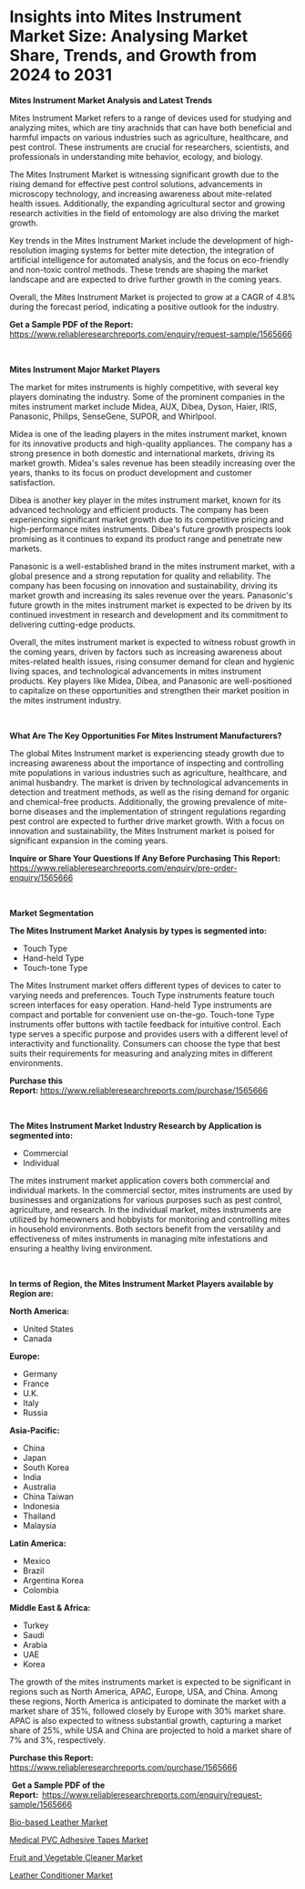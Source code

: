 <p><h1>Insights into Mites Instrument Market Size: Analysing Market Share, Trends, and Growth from 2024 to 2031</h1></p><p><strong>Mites Instrument Market Analysis and Latest Trends</strong></p>
<p><p>Mites Instrument Market refers to a range of devices used for studying and analyzing mites, which are tiny arachnids that can have both beneficial and harmful impacts on various industries such as agriculture, healthcare, and pest control. These instruments are crucial for researchers, scientists, and professionals in understanding mite behavior, ecology, and biology.</p><p>The Mites Instrument Market is witnessing significant growth due to the rising demand for effective pest control solutions, advancements in microscopy technology, and increasing awareness about mite-related health issues. Additionally, the expanding agricultural sector and growing research activities in the field of entomology are also driving the market growth.</p><p>Key trends in the Mites Instrument Market include the development of high-resolution imaging systems for better mite detection, the integration of artificial intelligence for automated analysis, and the focus on eco-friendly and non-toxic control methods. These trends are shaping the market landscape and are expected to drive further growth in the coming years.</p><p>Overall, the Mites Instrument Market is projected to grow at a CAGR of 4.8% during the forecast period, indicating a positive outlook for the industry.</p></p>
<p><strong>Get a Sample PDF of the Report:&nbsp;</strong> <a href="https://www.reliableresearchreports.com/enquiry/request-sample/1565666">https://www.reliableresearchreports.com/enquiry/request-sample/1565666</a></p>
<p>&nbsp;</p>
<p><strong>Mites Instrument Major Market Players</strong></p>
<p><p>The market for mites instruments is highly competitive, with several key players dominating the industry. Some of the prominent companies in the mites instrument market include Midea, AUX, Dibea, Dyson, Haier, IRIS, Panasonic, Philips, SenseGene, SUPOR, and Whirlpool.</p><p>Midea is one of the leading players in the mites instrument market, known for its innovative products and high-quality appliances. The company has a strong presence in both domestic and international markets, driving its market growth. Midea's sales revenue has been steadily increasing over the years, thanks to its focus on product development and customer satisfaction.</p><p>Dibea is another key player in the mites instrument market, known for its advanced technology and efficient products. The company has been experiencing significant market growth due to its competitive pricing and high-performance mites instruments. Dibea's future growth prospects look promising as it continues to expand its product range and penetrate new markets.</p><p>Panasonic is a well-established brand in the mites instrument market, with a global presence and a strong reputation for quality and reliability. The company has been focusing on innovation and sustainability, driving its market growth and increasing its sales revenue over the years. Panasonic's future growth in the mites instrument market is expected to be driven by its continued investment in research and development and its commitment to delivering cutting-edge products.</p><p>Overall, the mites instrument market is expected to witness robust growth in the coming years, driven by factors such as increasing awareness about mites-related health issues, rising consumer demand for clean and hygienic living spaces, and technological advancements in mites instrument products. Key players like Midea, Dibea, and Panasonic are well-positioned to capitalize on these opportunities and strengthen their market position in the mites instrument industry.</p></p>
<p>&nbsp;</p>
<p><strong>What Are The Key Opportunities For Mites Instrument Manufacturers?</strong></p>
<p><p>The global Mites Instrument market is experiencing steady growth due to increasing awareness about the importance of inspecting and controlling mite populations in various industries such as agriculture, healthcare, and animal husbandry. The market is driven by technological advancements in detection and treatment methods, as well as the rising demand for organic and chemical-free products. Additionally, the growing prevalence of mite-borne diseases and the implementation of stringent regulations regarding pest control are expected to further drive market growth. With a focus on innovation and sustainability, the Mites Instrument market is poised for significant expansion in the coming years.</p></p>
<p><strong>Inquire or Share Your Questions If Any Before Purchasing This Report:</strong> <a href="https://www.reliableresearchreports.com/enquiry/pre-order-enquiry/1565666">https://www.reliableresearchreports.com/enquiry/pre-order-enquiry/1565666</a></p>
<p>&nbsp;</p>
<p><strong>Market Segmentation</strong></p>
<p><strong>The Mites Instrument Market Analysis by types is segmented into:</strong></p>
<p><ul><li>Touch Type</li><li>Hand-held Type</li><li>Touch-tone Type</li></ul></p>
<p><p>The Mites Instrument market offers different types of devices to cater to varying needs and preferences. Touch Type instruments feature touch screen interfaces for easy operation. Hand-held Type instruments are compact and portable for convenient use on-the-go. Touch-tone Type instruments offer buttons with tactile feedback for intuitive control. Each type serves a specific purpose and provides users with a different level of interactivity and functionality. Consumers can choose the type that best suits their requirements for measuring and analyzing mites in different environments.</p></p>
<p><strong>Purchase this Report:&nbsp;</strong><a href="https://www.reliableresearchreports.com/purchase/1565666">https://www.reliableresearchreports.com/purchase/1565666</a></p>
<p>&nbsp;</p>
<p><strong>The Mites Instrument Market Industry Research by Application is segmented into:</strong></p>
<p><ul><li>Commercial</li><li>Individual</li></ul></p>
<p><p>The mites instrument market application covers both commercial and individual markets. In the commercial sector, mites instruments are used by businesses and organizations for various purposes such as pest control, agriculture, and research. In the individual market, mites instruments are utilized by homeowners and hobbyists for monitoring and controlling mites in household environments. Both sectors benefit from the versatility and effectiveness of mites instruments in managing mite infestations and ensuring a healthy living environment.</p></p>
<p>&nbsp;</p>
<p><strong>In terms of Region, the Mites Instrument Market Players available by Region are:</strong></p>
<p>
    <p> <strong> North America: </strong>
        <ul>
            <li>United States</li>
            <li>Canada</li>
        </ul>
        </p> 
    <p> <strong> Europe: </strong>
        <ul>
            <li>Germany</li>
            <li>France</li>
            <li>U.K.</li>
            <li>Italy</li>
            <li>Russia</li>
        </ul>
        </p> 
    <p> <strong> Asia-Pacific: </strong>
        <ul>
            <li>China</li>
            <li>Japan</li>
            <li>South Korea</li>
            <li>India</li>
            <li>Australia</li>
            <li>China Taiwan</li>
            <li>Indonesia</li>
            <li>Thailand</li>
            <li>Malaysia</li>
        </ul>
        </p> 
    <p> <strong> Latin America: </strong>
        <ul>
            <li>Mexico</li>
            <li>Brazil</li>
            <li>Argentina Korea</li>
            <li>Colombia</li>
        </ul>
        </p> 
    <p> <strong> Middle East & Africa: </strong>
        <ul>
            <li>Turkey</li>
            <li>Saudi</li>
            <li>Arabia</li>
            <li>UAE</li>
            <li>Korea</li>
        </ul>
    </p>
    </p>
<p><p>The growth of the mites instruments market is expected to be significant in regions such as North America, APAC, Europe, USA, and China. Among these regions, North America is anticipated to dominate the market with a market share of 35%, followed closely by Europe with 30% market share. APAC is also expected to witness substantial growth, capturing a market share of 25%, while USA and China are projected to hold a market share of 7% and 3%, respectively.</p></p>
<p><strong>Purchase this Report: </strong><a href="https://www.reliableresearchreports.com/purchase/1565666">https://www.reliableresearchreports.com/purchase/1565666</a></p>
<p>&nbsp;<strong>Get a Sample PDF of the Report:&nbsp;&nbsp;</strong><a href="https://www.reliableresearchreports.com/enquiry/request-sample/1565666">https://www.reliableresearchreports.com/enquiry/request-sample/1565666</a></p>
<p><strong></strong></p>
<p><p><a href="https://issuu.com/reportprime-2/docs/bio-based-leather-market-size-2030.pptx">Bio-based Leather Market</a></p><p><a href="https://issuu.com/reportprime-2/docs/medical-pvc-adhesive-tapes-market-size-2030.pptx">Medical PVC Adhesive Tapes Market</a></p><p><a href="https://github.com/brentleyjimmiealvaradoz4l1rea/Market-Research-Report-List-1/blob/main/fruit-and-vegetable-cleaner-market.md">Fruit and Vegetable Cleaner Market</a></p><p><a href="https://github.com/eeaveuhhh/Market-Research-Report-List-1/blob/main/leather-conditioner-market.md">Leather Conditioner Market</a></p></p>